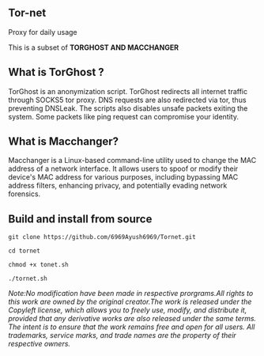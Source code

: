 ## Tor-net
Proxy for daily usage

This is a subset of  **TORGHOST AND MACCHANGER** 
## What is TorGhost ?
TorGhost is an anonymization script. TorGhost redirects all internet traffic through SOCKS5 tor proxy. DNS requests are also redirected via tor, thus preventing DNSLeak. The scripts also disables unsafe packets exiting the system. Some packets like ping request can compromise your identity.
## What is Macchanger?
Macchanger is a Linux-based command-line utility used to change the MAC address of a network interface. It allows users to spoof or modify their device's MAC address for various purposes, including bypassing MAC address filters, enhancing privacy, and potentially evading network forensics. 
## Build and install from source

`git clone https://github.com/6969Ayush6969/Tornet.git`

`cd tornet`

`chmod +x tonet.sh`

`./tornet.sh`

*Note:No modification have been made in respective prorgrams.All rights to this work are owned by the original creator.The work is released under the Copyleft license, which allows you to freely use, modify, and distribute it, provided that any derivative works are also released under the same terms. The intent is to ensure that the work remains free and open for all users. All trademarks, service marks, and trade names are the property of their respective owners.*

